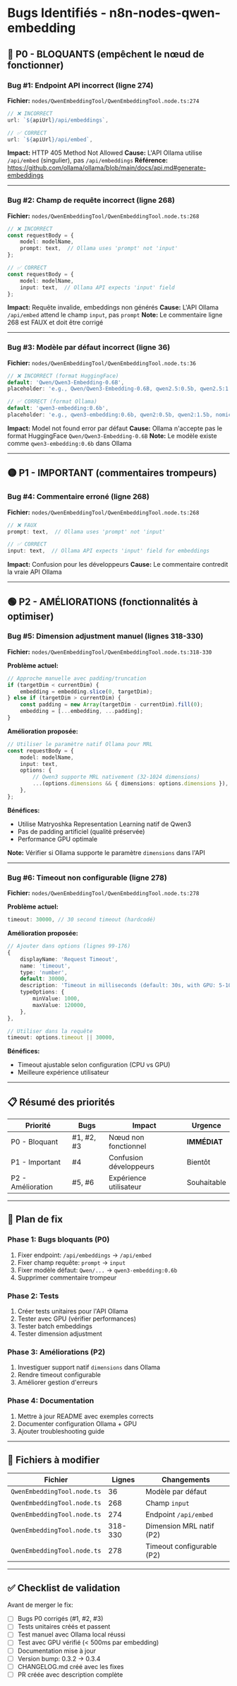 # Bugs Identifiés - n8n-nodes-qwen-embedding

## 🔴 P0 - BLOQUANTS (empêchent le nœud de fonctionner)

### Bug #1: Endpoint API incorrect (ligne 274)
**Fichier:** `nodes/QwenEmbeddingTool/QwenEmbeddingTool.node.ts:274`

```typescript
// ❌ INCORRECT
url: `${apiUrl}/api/embeddings`,

// ✅ CORRECT
url: `${apiUrl}/api/embed`,
```

**Impact:** HTTP 405 Method Not Allowed
**Cause:** L'API Ollama utilise `/api/embed` (singulier), pas `/api/embeddings`
**Référence:** https://github.com/ollama/ollama/blob/main/docs/api.md#generate-embeddings

---

### Bug #2: Champ de requête incorrect (ligne 268)
**Fichier:** `nodes/QwenEmbeddingTool/QwenEmbeddingTool.node.ts:268`

```typescript
// ❌ INCORRECT
const requestBody = {
    model: modelName,
    prompt: text,  // Ollama uses 'prompt' not 'input'
};

// ✅ CORRECT
const requestBody = {
    model: modelName,
    input: text,  // Ollama API expects 'input' field
};
```

**Impact:** Requête invalide, embeddings non générés
**Cause:** L'API Ollama `/api/embed` attend le champ `input`, pas `prompt`
**Note:** Le commentaire ligne 268 est FAUX et doit être corrigé

---

### Bug #3: Modèle par défaut incorrect (ligne 36)
**Fichier:** `nodes/QwenEmbeddingTool/QwenEmbeddingTool.node.ts:36`

```typescript
// ❌ INCORRECT (format HuggingFace)
default: 'Qwen/Qwen3-Embedding-0.6B',
placeholder: 'e.g., Qwen/Qwen3-Embedding-0.6B, qwen2.5:0.5b, qwen2.5:1.5b',

// ✅ CORRECT (format Ollama)
default: 'qwen3-embedding:0.6b',
placeholder: 'e.g., qwen3-embedding:0.6b, qwen2:0.5b, qwen2:1.5b, nomic-embed-text',
```

**Impact:** Model not found error par défaut
**Cause:** Ollama n'accepte pas le format HuggingFace `Qwen/Qwen3-Embedding-0.6B`
**Note:** Le modèle existe comme `qwen3-embedding:0.6b` dans Ollama

---

## 🟡 P1 - IMPORTANT (commentaires trompeurs)

### Bug #4: Commentaire erroné (ligne 268)
**Fichier:** `nodes/QwenEmbeddingTool/QwenEmbeddingTool.node.ts:268`

```typescript
// ❌ FAUX
prompt: text,  // Ollama uses 'prompt' not 'input'

// ✅ CORRECT
input: text,  // Ollama API expects 'input' field for embeddings
```

**Impact:** Confusion pour les développeurs
**Cause:** Le commentaire contredit la vraie API Ollama

---

## 🟢 P2 - AMÉLIORATIONS (fonctionnalités à optimiser)

### Bug #5: Dimension adjustment manuel (lignes 318-330)
**Fichier:** `nodes/QwenEmbeddingTool/QwenEmbeddingTool.node.ts:318-330`

**Problème actuel:**
```typescript
// Approche manuelle avec padding/truncation
if (targetDim < currentDim) {
    embedding = embedding.slice(0, targetDim);
} else if (targetDim > currentDim) {
    const padding = new Array(targetDim - currentDim).fill(0);
    embedding = [...embedding, ...padding];
}
```

**Amélioration proposée:**
```typescript
// Utiliser le paramètre natif Ollama pour MRL
const requestBody = {
    model: modelName,
    input: text,
    options: {
        // Qwen3 supporte MRL nativement (32-1024 dimensions)
        ...(options.dimensions && { dimensions: options.dimensions }),
    },
};
```

**Bénéfices:**
- Utilise Matryoshka Representation Learning natif de Qwen3
- Pas de padding artificiel (qualité préservée)
- Performance GPU optimale

**Note:** Vérifier si Ollama supporte le paramètre `dimensions` dans l'API

---

### Bug #6: Timeout non configurable (ligne 278)
**Fichier:** `nodes/QwenEmbeddingTool/QwenEmbeddingTool.node.ts:278`

**Problème actuel:**
```typescript
timeout: 30000, // 30 second timeout (hardcodé)
```

**Amélioration proposée:**
```typescript
// Ajouter dans options (lignes 99-176)
{
    displayName: 'Request Timeout',
    name: 'timeout',
    type: 'number',
    default: 30000,
    description: 'Timeout in milliseconds (default: 30s, with GPU: 5-10s sufficient)',
    typeOptions: {
        minValue: 1000,
        maxValue: 120000,
    },
},

// Utiliser dans la requête
timeout: options.timeout || 30000,
```

**Bénéfices:**
- Timeout ajustable selon configuration (CPU vs GPU)
- Meilleure expérience utilisateur

---

## 📋 Résumé des priorités

| Priorité | Bugs | Impact | Urgence |
|----------|------|--------|---------|
| P0 - Bloquant | #1, #2, #3 | Nœud non fonctionnel | **IMMÉDIAT** |
| P1 - Important | #4 | Confusion développeurs | Bientôt |
| P2 - Amélioration | #5, #6 | Expérience utilisateur | Souhaitable |

---

## 🔧 Plan de fix

### Phase 1: Bugs bloquants (P0)
1. Fixer endpoint: `/api/embeddings` → `/api/embed`
2. Fixer champ requête: `prompt` → `input`
3. Fixer modèle défaut: `Qwen/...` → `qwen3-embedding:0.6b`
4. Supprimer commentaire trompeur

### Phase 2: Tests
1. Créer tests unitaires pour l'API Ollama
2. Tester avec GPU (vérifier performances)
3. Tester batch embeddings
4. Tester dimension adjustment

### Phase 3: Améliorations (P2)
1. Investiguer support natif `dimensions` dans Ollama
2. Rendre timeout configurable
3. Améliorer gestion d'erreurs

### Phase 4: Documentation
1. Mettre à jour README avec exemples corrects
2. Documenter configuration Ollama + GPU
3. Ajouter troubleshooting guide

---

## 🎯 Fichiers à modifier

| Fichier | Lignes | Changements |
|---------|--------|-------------|
| `QwenEmbeddingTool.node.ts` | 36 | Modèle par défaut |
| `QwenEmbeddingTool.node.ts` | 268 | Champ `input` |
| `QwenEmbeddingTool.node.ts` | 274 | Endpoint `/api/embed` |
| `QwenEmbeddingTool.node.ts` | 318-330 | Dimension MRL natif (P2) |
| `QwenEmbeddingTool.node.ts` | 278 | Timeout configurable (P2) |

---

## ✅ Checklist de validation

Avant de merger le fix:

- [ ] Bugs P0 corrigés (#1, #2, #3)
- [ ] Tests unitaires créés et passent
- [ ] Test manuel avec Ollama local réussi
- [ ] Test avec GPU vérifié (< 500ms par embedding)
- [ ] Documentation mise à jour
- [ ] Version bump: 0.3.2 → 0.3.4
- [ ] CHANGELOG.md créé avec les fixes
- [ ] PR créée avec description complète
